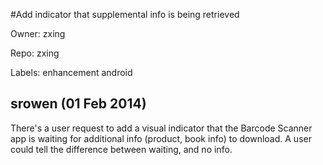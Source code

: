 #Add indicator that supplemental info is being retrieved

Owner: zxing

Repo: zxing

Labels: enhancement android 

## srowen (01 Feb 2014)

There's a user request to add a visual indicator that the Barcode Scanner app is waiting for additional info (product, book info) to download. A user could tell the difference between waiting, and no info.



